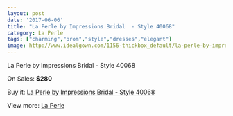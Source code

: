 ```yaml
---
layout: post
date: '2017-06-06'
title: "La Perle by Impressions Bridal  - Style 40068"
category: La Perle
tags: ["charming","prom","style","dresses","elegant"]
image: http://www.idealgown.com/1156-thickbox_default/la-perle-by-impressions-bridal-style-40068.jpg
---
```

La Perle by Impressions Bridal  - Style 40068

On Sales: **$280**
<a href="https://www.idealgown.com/en/la-perle/538-la-perle-by-impressions-bridal-style-40068.html"><amp-img layout="responsive" width="600" height="600" src="//www.idealgown.com/1156-thickbox_default/la-perle-by-impressions-bridal-style-40068.jpg" alt="La Perle by Impressions Bridal  - Style 40068 0" /></a>
<a href="https://www.idealgown.com/en/la-perle/538-la-perle-by-impressions-bridal-style-40068.html"><amp-img layout="responsive" width="600" height="600" src="//www.idealgown.com/1157-thickbox_default/la-perle-by-impressions-bridal-style-40068.jpg" alt="La Perle by Impressions Bridal  - Style 40068 1" /></a>

Buy it: [La Perle by Impressions Bridal  - Style 40068](https://www.idealgown.com/en/la-perle/538-la-perle-by-impressions-bridal-style-40068.html "La Perle by Impressions Bridal  - Style 40068")

View more: [La Perle](https://www.idealgown.com/en/8-la-perle "La Perle")